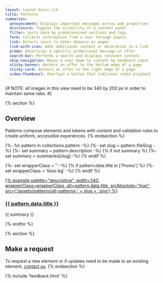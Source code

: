 ```yaml
---
layout: layout-basic.njk
title: Patterns
summaries:
  announcement: Displays important messages across web properties
  disclosure: Toggles the visibility of a content panel
  filter: Sorts data by predetermined sections and tags
  form: Collects information from a user through inputs
  link: Directs users to other domains or pages
  link-with-icon: Adds additional context or decoration to a link
  promo: Advertises a specific promotional message or offer
  search-bar: Performs a search and displays relevant content
  skip-navigation: Moves a user down to content by keyboard input
  sticky-banner: Anchors an offer to the bottom edge of a page
  sticky-card: Anchors an offer to the right edge of a page
  video-thumbnail: Overlays a button that indicates video playback
---
```


{# NOTE: all images in this view need to be 340 by 200 px in order to maintain same ratio. #}

{% section %}
  ## Overview
  Patterns compose elements and tokens with content and validation rules to 
  create uniform, accessible experiences.
{% endsection %}

<div class="multi-column--min-400-wide margin-top--10">
{%- for pattern in collections.pattern -%}
  {%- set slug = pattern.fileSlug -%}
  {%- set summary = pattern.description -%}
  {% if not summary %}
    {%- set summary = summaries[slug] -%}
  {% endif %}

  {%- set wrapperClass = '' -%}
  {% if pattern.data.title in ['Promo'] %}
    {%- set wrapperClass = 'blue-bg' -%}
  {% endif %}

  <div class="padding-stacked">
    <a href="{{ pattern.url }}">
      {% example palette="descriptive",
                 width=340,
                 wrapperClass=wrapperClass,
                 alt=pattern.data.title,
                 srcAbsolute="true",
                 src=('/assets/patterns/all-patterns-' + slug + '.png') %}
    </a>
    <a href="{{ pattern.url }}"><h3>{{ pattern.data.title }}</h3></a>
    <p>{{ summary }}</p>
  </div>
{% endfor %}
</div>

{% section %}
  ## Make a request
  To request a new element or if updates need to be made to an existing element, 
  [contact us](mailto:digital-design-system@redhat.com).
{% endsection %}

{% include 'feedback.html' %}
